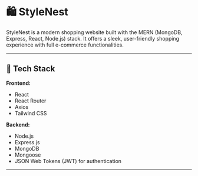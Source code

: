 # 🛍️ StyleNest

StyleNest is a modern shopping website built with the MERN (MongoDB, Express, React, Node.js) stack. It offers a sleek, user-friendly shopping experience with full e-commerce functionalities.

---

## 🚀 Tech Stack

**Frontend:**
- React
- React Router
- Axios
- Tailwind CSS

**Backend:**
- Node.js
- Express.js
- MongoDB
- Mongoose
- JSON Web Tokens (JWT) for authentication

---

